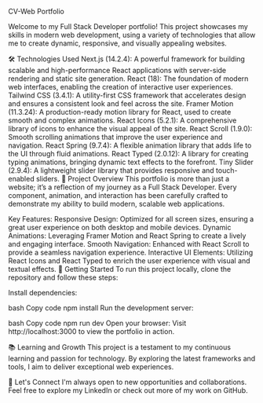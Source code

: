 CV-Web Portfolio

Welcome to my Full Stack Developer portfolio! This project showcases my skills in modern web development, using a variety of technologies that allow me to create dynamic, responsive, and visually appealing websites.

🛠️ Technologies Used
Next.js (14.2.4): A powerful framework for building scalable and high-performance React applications with server-side rendering and static site generation.
React (18): The foundation of modern web interfaces, enabling the creation of interactive user experiences.
Tailwind CSS (3.4.1): A utility-first CSS framework that accelerates design and ensures a consistent look and feel across the site.
Framer Motion (11.3.24): A production-ready motion library for React, used to create smooth and complex animations.
React Icons (5.2.1): A comprehensive library of icons to enhance the visual appeal of the site.
React Scroll (1.9.0): Smooth scrolling animations that improve the user experience and navigation.
React Spring (9.7.4): A flexible animation library that adds life to the UI through fluid animations.
React Typed (2.0.12): A library for creating typing animations, bringing dynamic text effects to the forefront.
Tiny Slider (2.9.4): A lightweight slider library that provides responsive and touch-enabled sliders.
📄 Project Overview
This portfolio is more than just a website; it’s a reflection of my journey as a Full Stack Developer. Every component, animation, and interaction has been carefully crafted to demonstrate my ability to build modern, scalable web applications.

Key Features:
Responsive Design: Optimized for all screen sizes, ensuring a great user experience on both desktop and mobile devices.
Dynamic Animations: Leveraging Framer Motion and React Spring to create a lively and engaging interface.
Smooth Navigation: Enhanced with React Scroll to provide a seamless navigation experience.
Interactive UI Elements: Utilizing React Icons and React Typed to enrich the user experience with visual and textual effects.
🚀 Getting Started
To run this project locally, clone the repository and follow these steps:

Install dependencies:

bash
Copy code
npm install
Run the development server:

bash
Copy code
npm run dev
Open your browser:
Visit http://localhost:3000 to view the portfolio in action.

📚 Learning and Growth
This project is a testament to my continuous learning and passion for technology. By exploring the latest frameworks and tools, I aim to deliver exceptional web experiences.

🤝 Let's Connect
I'm always open to new opportunities and collaborations. Feel free to explore my LinkedIn or check out more of my work on GitHub.


